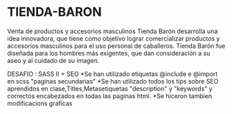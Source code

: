 # TIENDA-BARON
Venta de productos y accesorios masculinos 
Tienda Barón desarrolla una idea innovadora, que tiene como objetivo lograr comercializar productos y accesorios masculinos para el uso personal de caballeros. 
Tienda Barón fue diseñada para los hombres más exigentes, que dan consideración a su aseo y al cuidado de su imagen.

DESAFIO : SASS II + SEO
*Se han utilizado etiquetas @include e @import en scss "paginas secundarias"
*Se han utilizado todos los tips sobre SEO aprendidos en clase,Titles,Metasetiquetas "description" y "keywords" y correctos encabezados en todas las paginas html.
*Se hiceron tambien modificacions graficas
